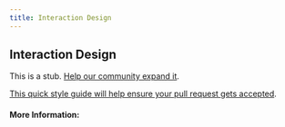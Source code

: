 ```yaml
---
title: Interaction Design
---
```


## Interaction Design

This is a stub. [Help our community expand it](https://github.com/freeCodeCamp/guide-articles/tree/master/articles/User-Experience-Design/Interaction-Design/index.md).

[This quick style guide will help ensure your pull request gets accepted](https://github.com/freeCodeCamp/guide-articles/blob/master/README.md).

<!-- The article goes here, in GitHub-flavored Markdown. Feel free to add YouTube videos, images, and CodePen/JSBin embeds  -->

#### More Information:
<!-- Please add any articles you think might be helpful to read before writing the article -->


